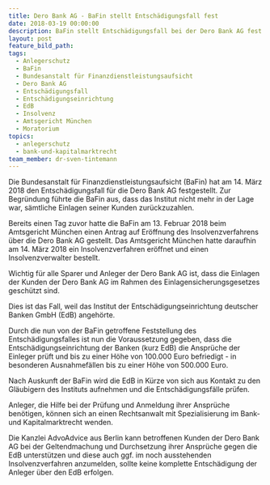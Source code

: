 ```yaml
---
title: Dero Bank AG - BaFin stellt Entschädigungsfall fest
date: 2018-03-19 00:00:00
description: BaFin stellt Entschädigungsfall bei der Dero Bank AG fest
layout: post
feature_bild_path:
tags:
  - Anlegerschutz
  - BaFin
  - Bundesanstalt für Finanzdienstleistungsaufsicht
  - Dero Bank AG
  - Entschädigungsfall
  - Entschädigungseinrichtung
  - EdB
  - Insolvenz
  - Amtsgericht München
  - Moratorium
topics:
  - anlegerschutz
  - bank-und-kapitalmarktrecht
team_member: dr-sven-tintemann
---
```


Die Bundesanstalt für Finanzdienstleistungsaufsicht (BaFin) hat am 14. März 2018 den Entschädigungsfall für die Dero Bank AG festgestellt. Zur Begründung führte die BaFin aus, dass das Institut nicht mehr in der Lage war, sämtliche Einlagen seiner Kunden zurückzuzahlen.

Bereits einen Tag zuvor hatte die BaFin am 13. Februar 2018 beim Amtsgericht München einen Antrag auf Eröffnung des Insolvenzverfahrens über die Dero Bank AG gestellt. Das Amtsgericht München hatte daraufhin am 14. März 2018 ein Insolvenzverfahren eröffnet und einen Insolvenzverwalter bestellt.

Wichtig für alle Sparer und Anleger der Dero Bank AG ist, dass die Einlagen der Kunden der Dero Bank AG im Rahmen des Einlagensicherungsgesetzes geschützt sind.

Dies ist das Fall, weil das Institut der Entschädigungseinrichtung deutscher Banken GmbH (EdB) angehörte.

Durch die nun von der BaFin getroffene Feststellung des Entschädigungsfalles ist nun die Voraussetzung gegeben, dass die Entschädigungseinrichtung der Banken (kurz EdB) die Ansprüche der Einleger prüft und bis zu einer Höhe von 100.000 Euro befriedigt - in besonderen Ausnahmefällen bis zu einer Höhe von 500.000 Euro.

Nach Auskunft der BaFin wird die EdB in Kürze von sich aus Kontakt zu den Gläubigern des Instituts aufnehmen und die Entschädigungsfälle prüfen.

Anleger, die Hilfe bei der Prüfung und Anmeldung ihrer Ansprüche benötigen, können sich an einen Rechtsanwalt mit Spezialisierung im Bank- und Kapitalmarktrecht wenden.

Die Kanzlei AdvoAdvice aus Berlin kann betroffenen Kunden der Dero Bank AG bei der Geltendmachung und Durchsetzung ihrer Ansprüche gegen die EdB unterstützen und diese auch ggf. im noch ausstehenden Insolvenzverfahren anzumelden, sollte keine komplette Entschädigung der Anleger über den EdB erfolgen.